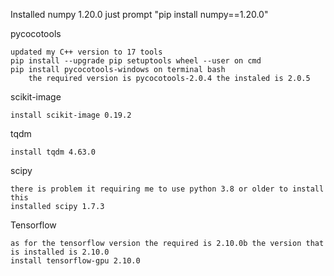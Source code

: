 Installed numpy 1.20.0
    just prompt "pip install numpy==1.20.0"

pycocotools 

    updated my C++ version to 17 tools
    pip install --upgrade pip setuptools wheel --user on cmd
    pip install pycocotools-windows on terminal bash
        the required version is pycocotools-2.0.4 the instaled is 2.0.5
    
scikit-image

    install scikit-image 0.19.2

tqdm

    install tqdm 4.63.0

scipy

    there is problem it requiring me to use python 3.8 or older to install this
    installed scipy 1.7.3



Tensorflow

    as for the tensorflow version the required is 2.10.0b the version that is installed is 2.10.0
    install tensorflow-gpu 2.10.0


